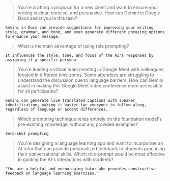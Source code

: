 >You're drafting a proposal for a new client and want to ensure your writing is clear, concise, and persuasive. How can Gemini in Google Docs assist you in this task?
```
Gemini in Docs can provide suggestions for improving your writing style, grammar, and tone, and even generate different phrasing options to enhance your message.
```
>What is the main advantage of using role prompting?
```
It influences the style, tone, and focus of the AI's responses by assigning it a specific persona.
```
>You're leading a virtual team meeting in Google Meet with colleagues located in different time zones. Some attendees are struggling to understand the discussion due to language barriers. How can Gemini assist in making this Google Meet video conference more accessible for all participants?
```
Gemini can generate live translated captions with speaker identification, making it easier for everyone to follow along, regardless of language or accent differences.
```
>Which prompting technique relies entirely on the foundation model's pre-existing knowledge, without any provided examples?
```
Zero-shot prompting
```
>You're designing a language learning app and want to incorporate an AI tutor that can provide personalized feedback to students practicing their conversational skills. Which role-prompt would be most effective in guiding the AI's interactions with students?
```
"You are a helpful and encouraging tutor who provides constructive feedback on language learning exercises."
```